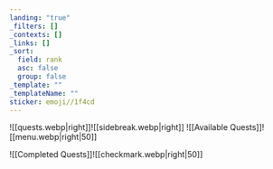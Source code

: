```yaml
---
landing: "true"
_filters: []
_contexts: []
_links: []
_sort:
  field: rank
  asc: false
  group: false
_template: ""
_templateName: ""
sticker: emoji//1f4cd
---
```

![[quests.webp|right]]![[sidebreak.webp|right]]
![[Available Quests]]![[menu.webp|right|50]]

![[Completed Quests]]![[checkmark.webp|right|50]]